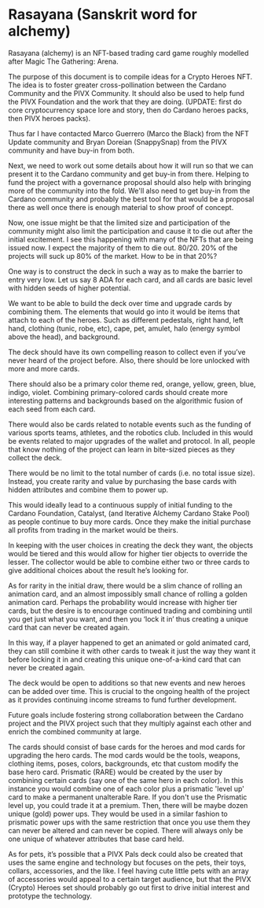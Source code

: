 # Rasayana (Sanskrit word for alchemy)
Rasayana (alchemy) is an NFT-based trading card game roughly modelled after Magic The Gathering: Arena.

The purpose of this document is to compile ideas for a Crypto Heroes NFT. The idea is to foster greater cross-pollination between the Cardano Community and the PIVX Community. It should also be used to help fund the PIVX Foundation and the work that they are doing. (UPDATE: first do core cryptocurrency space lore and story, then do Cardano heroes packs, then PIVX heroes packs).

Thus far I have contacted Marco Guerrero (Marco the Black) from the NFT Update community and Bryan Doreian (SnappySnap) from the PIVX community and have buy-in from both.

Next, we need to work out some details about how it will run so that we can present it to the Cardano community and get buy-in from there. Helping to fund the project with a governance proposal should also help with bringing more of the community into the fold. We'll also need to get buy-in from the Cardano community and probably the best tool for that would be a proposal there as well once there is enough material to show proof of concept.

Now, one issue might be that the limited size and participation of the community might also limit the participation and cause it to die out after the initial excitement. I see this happening with many of the NFTs that are being issued now. I expect the majority of them to die out. 80/20. 20% of the projects will suck up 80% of the market. How to be in that 20%?

One way is to construct the deck in such a way as to make the barrier to entry very low. Let us say 8 ADA for each card, and all cards are basic level with hidden seeds of higher potential.

We want to be able to build the deck over time and upgrade cards by combining them. The elements that would go into it would be items that attach to each of the heroes. Such as different pedestals, right hand, left hand, clothing (tunic, robe, etc), cape, pet, amulet, halo (energy symbol above the head), and background.

The deck should have its own compelling reason to collect even if you’ve never heard of the project before. Also, there should be lore unlocked with more and more cards.

There should also be a primary color theme red, orange, yellow, green, blue, indigo, violet. Combining primary-colored cards should create more interesting patterns and backgrounds based on the algorithmic fusion of each seed from each card.

There would also be cards related to notable events such as the funding of various sports teams, athletes,  and the robotics club. Included in this would be events related to major upgrades of the wallet and protocol. In all, people that know nothing of the project can learn in bite-sized pieces as they collect the deck.

There would be no limit to the total number of cards (i.e. no total issue size). Instead, you create rarity and value by purchasing the base cards with hidden attributes and combine them to power up.

This would ideally lead to a continuous supply of initial funding to the Cardano Foundation, Catalyst, (and Iterative Alchemy Cardano Stake Pool) as people continue to buy more cards. Once they make the initial purchase all profits from trading in the market would be theirs.

In keeping with the user choices in creating the deck they want, the objects would be tiered and this would allow for higher tier objects to override the lesser. The collector would be able to combine either two or three cards to give additional choices about the result he’s looking for.

As for rarity in the initial draw, there would be a slim chance of rolling an animation card, and an almost impossibly small chance of rolling a golden animation card. Perhaps the probability would increase with higher tier cards, but the desire is to encourage continued trading and combining until you get just what you want, and then you ‘lock it in’ thus creating a unique card that can never be created again.

In this way, if a player happened to get an animated or gold animated card, they can still combine it with other cards to tweak it just the way they want it before locking it in and creating this unique one-of-a-kind card that can never be created again.

The deck would be open to additions so that new events and new heroes can be added over time. This is crucial to the ongoing health of the project as it provides continuing income streams to fund further development.

Future goals include fostering strong collaboration between the Cardano project and the PIVX project such that they multiply against each other and enrich the combined community at large.

The cards should consist of base cards for the heroes and mod cards for upgrading the hero cards. The mod cards would be the tools, weapons, clothing items, poses, colors, backgrounds, etc that custom modify the base hero card. Prismatic (RARE) would be created by the user by combining certain cards (say one of the same hero in each color). In this instance you would combine one of each color plus a prismatic 'level up' card to make a permanent unalterable Rare. If you don't use the Prismatic level up, you could trade it at a premium. Then, there will be maybe  dozen unique (gold) power ups. They would be used in a similar fashion to prismatic power ups with the same restriction that once you use them they can never be altered and can never be copied. There will always only be one unique of whatever attributes that base card held. 

As for pets, it’s possible that a PIVX Pals deck could also be created that uses the same engine and technology but focuses on the pets, their toys, collars, accessories, and the like. I feel having cute little pets with an array of accessories would appeal to a certain target audience, but that the PIVX (Crypto) Heroes set should probably go out first to drive initial interest and prototype the technology.

